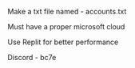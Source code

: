 Make a txt file named - accounts.txt


Must have a proper microsoft cloud 

Use Replit for better performance

Discord - bc7e
